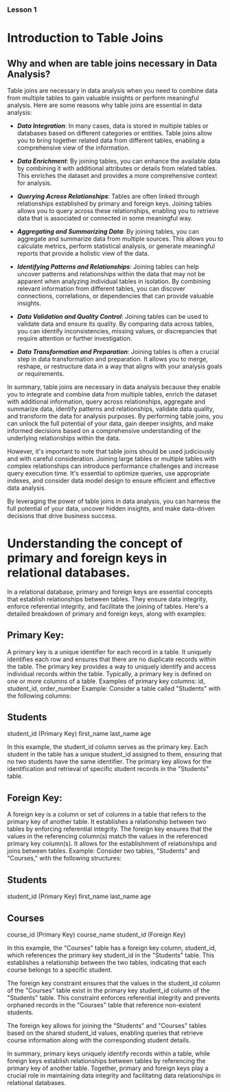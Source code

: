 ### Lesson 1
# Introduction to Table Joins

## Why and when are table joins necessary in Data Analysis?
Table joins are necessary in data analysis when you need to combine data from multiple tables to gain valuable insights or perform meaningful analysis. Here are some reasons why table joins are essential in data analysis:

- ***Data Integration***: In many cases, data is stored in multiple tables or databases based on different categories or entities. Table joins allow you to bring together related data from different tables, enabling a comprehensive view of the information.

- ***Data Enrichment***: By joining tables, you can enhance the available data by combining it with additional attributes or details from related tables. This enriches the dataset and provides a more comprehensive context for analysis.

- ***Querying Across Relationships***: Tables are often linked through relationships established by primary and foreign keys. Joining tables allows you to query across these relationships, enabling you to retrieve data that is associated or connected in some meaningful way.

- ***Aggregating and Summarizing Data***: By joining tables, you can aggregate and summarize data from multiple sources. This allows you to calculate metrics, perform statistical analysis, or generate meaningful reports that provide a holistic view of the data.

- ***Identifying Patterns and Relationships***: Joining tables can help uncover patterns and relationships within the data that may not be apparent when analyzing individual tables in isolation. By combining relevant information from different tables, you can discover connections, correlations, or dependencies that can provide valuable insights.

- ***Data Validation and Quality Control***: Joining tables can be used to validate data and ensure its quality. By comparing data across tables, you can identify inconsistencies, missing values, or discrepancies that require attention or further investigation.

- ***Data Transformation and Preparation***: Joining tables is often a crucial step in data transformation and preparation. It allows you to merge, reshape, or restructure data in a way that aligns with your analysis goals or requirements.

In summary, table joins are necessary in data analysis because they enable you to integrate and combine data from multiple tables, enrich the dataset with additional information, query across relationships, aggregate and summarize data, identify patterns and relationships, validate data quality, and transform the data for analysis purposes. By performing table joins, you can unlock the full potential of your data, gain deeper insights, and make informed decisions based on a comprehensive understanding of the underlying relationships within the data.

However, it's important to note that table joins should be used judiciously and with careful consideration. Joining large tables or multiple tables with complex relationships can introduce performance challenges and increase query execution time. It's essential to optimize queries, use appropriate indexes, and consider data model design to ensure efficient and effective data analysis.

By leveraging the power of table joins in data analysis, you can harness the full potential of your data, uncover hidden insights, and make data-driven decisions that drive business success.


# Understanding the concept of primary and foreign keys in relational databases.

In a relational database, primary and foreign keys are essential concepts that establish relationships between tables. They ensure data integrity, enforce referential integrity, and facilitate the joining of tables. Here's a detailed breakdown of primary and foreign keys, along with examples:

## Primary Key:

A primary key is a unique identifier for each record in a table. It uniquely identifies each row and ensures that there are no duplicate records within the table.
The primary key provides a way to uniquely identify and access individual records within the table.
Typically, a primary key is defined on one or more columns of a table.
Examples of primary key columns: id, student_id, order_number
Example:
Consider a table called "Students" with the following columns:

Students
--------------------------------------
student_id (Primary Key)
first_name
last_name
age

In this example, the student_id column serves as the primary key. Each student in the table has a unique student_id assigned to them, ensuring that no two students have the same identifier. The primary key allows for the identification and retrieval of specific student records in the "Students" table.

## Foreign Key:

A foreign key is a column or set of columns in a table that refers to the primary key of another table.
It establishes a relationship between two tables by enforcing referential integrity.
The foreign key ensures that the values in the referencing column(s) match the values in the referenced primary key column(s).
It allows for the establishment of relationships and joins between tables.
Example:
Consider two tables, "Students" and "Courses," with the following structures:


Students
--------------------------------------
student_id (Primary Key)
first_name
last_name
age

Courses
--------------------------------------
course_id (Primary Key)
course_name
student_id (Foreign Key)

In this example, the "Courses" table has a foreign key column, student_id, which references the primary key student_id in the "Students" table. This establishes a relationship between the two tables, indicating that each course belongs to a specific student.

The foreign key constraint ensures that the values in the student_id column of the "Courses" table exist in the primary key student_id column of the "Students" table. This constraint enforces referential integrity and prevents orphaned records in the "Courses" table that reference non-existent students.

The foreign key allows for joining the "Students" and "Courses" tables based on the shared student_id values, enabling queries that retrieve course information along with the corresponding student details.

In summary, primary keys uniquely identify records within a table, while foreign keys establish relationships between tables by referencing the primary key of another table. Together, primary and foreign keys play a crucial role in maintaining data integrity and facilitating data relationships in relational databases.

